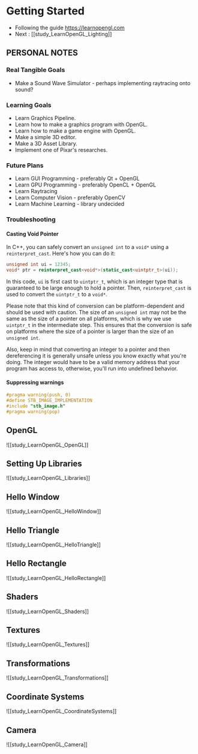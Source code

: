 # Getting Started
- Following the guide https://learnopengl.com
- Next : [[study_LearnOpenGL_Lighting]]

## PERSONAL NOTES
### Real Tangible Goals
- Make a Sound Wave Simulator - perhaps implementing raytracing onto sound?

### Learning Goals
- Learn Graphics Pipeline.
- Learn how to make a graphics program with OpenGL.
- Learn how to make a game engine with OpenGL.
- Make a simple 3D editor.
- Make a 3D Asset Library.
- Implement one of Pixar's researches.

### Future Plans
- Learn GUI Programming - preferably Qt + OpenGL
- Learn GPU Programming - preferably OpenCL + OpenGL
- Learn Raytracing
- Learn Computer Vision - preferably OpenCV
- Learn Machine Learning - library undecided

### Troubleshooting
#### Casting Void Pointer
In C++, you can safely convert an `unsigned int` to a `void*` using a `reinterpret_cast`. Here's how you can do it:

```cpp
unsigned int ui = 12345;
void* ptr = reinterpret_cast<void*>(static_cast<uintptr_t>(ui));
```

In this code, `ui` is first cast to `uintptr_t`, which is an integer type that is guaranteed to be large enough to hold a pointer. Then, `reinterpret_cast` is used to convert the `uintptr_t` to a `void*`.

Please note that this kind of conversion can be platform-dependent and should be used with caution. The size of an `unsigned int` may not be the same as the size of a pointer on all platforms, which is why we use `uintptr_t` in the intermediate step. This ensures that the conversion is safe on platforms where the size of a pointer is larger than the size of an `unsigned int`.

Also, keep in mind that converting an integer to a pointer and then dereferencing it is generally unsafe unless you know exactly what you're doing. The integer would have to be a valid memory address that your program has access to, otherwise, you'll run into undefined behavior.

#### Suppressing warnings
```c++
#pragma warning(push, 0)
#define STB_IMAGE_IMPLEMENTATION
#include "stb_image.h"
#pragma warning(pop)
```

## OpenGL
![[study_LearnOpenGL_OpenGL]]


## Setting Up Libraries
![[study_LearnOpenGL_Libraries]]

## Hello Window
![[study_LearnOpenGL_HelloWindow]]


## Hello Triangle
![[study_LearnOpenGL_HelloTriangle]]

## Hello Rectangle
![[study_LearnOpenGL_HelloRectangle]]


## Shaders
![[study_LearnOpenGL_Shaders]]

## Textures
![[study_LearnOpenGL_Textures]]

## Transformations
![[study_LearnOpenGL_Transformations]]

## Coordinate Systems
![[study_LearnOpenGL_CoordinateSystems]]

## Camera
![[study_LearnOpenGL_Camera]]
